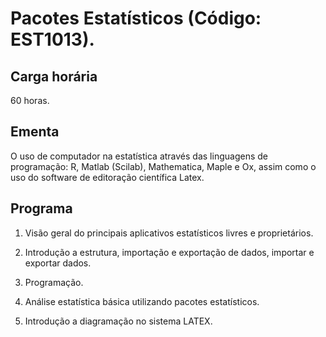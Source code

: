 # Pacotes Estatísticos (Código: EST1013).

## Carga horária

60 horas.

## Ementa

O uso de computador na estatística através das linguagens de programação: R, Matlab 
(Scilab), Mathematica, Maple e Ox, assim como o uso do software de editoração científica 
Latex.

## Programa

1. Visão geral do principais aplicativos estatísticos livres e proprietários.

2. Introdução a estrutura, importação e exportação de dados, importar e exportar dados.

3. Programação.

4. Análise estatística básica utilizando pacotes estatísticos.

5. Introdução a diagramação no sistema LATEX.
